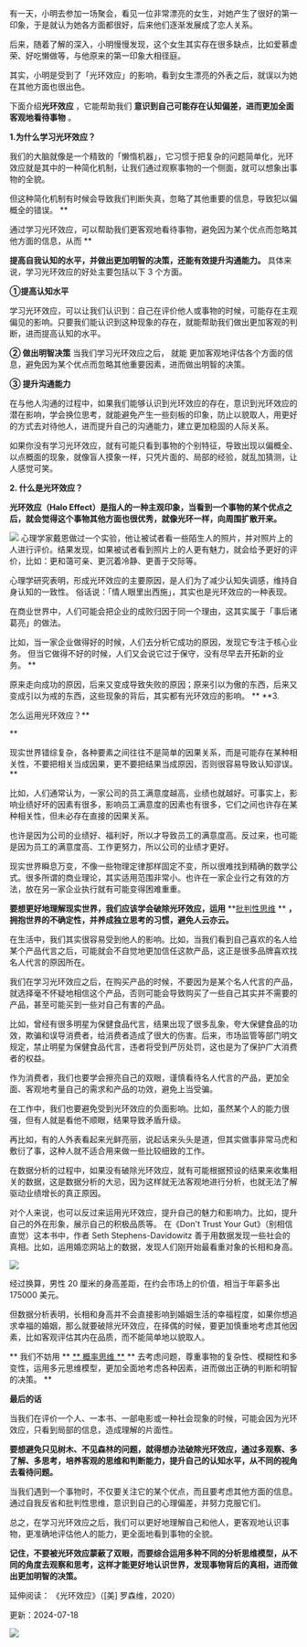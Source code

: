 有一天，小明去参加一场聚会，看见一位非常漂亮的女生，对她产生了很好的第一印象，于是就认为她各方面都很好，后来他们逐渐发展成了恋人关系。

后来，随着了解的深入，小明慢慢发现，这个女生其实存在很多缺点，比如爱慕虚荣、好吃懒做等，与他原来的第一印象大相径庭。

其实，小明是受到了「光环效应」的影响，看到女生漂亮的外表之后，就误以为她在其他方面也很出色。  

下面介绍**光环效应** ，它能帮助我们 **意识到自己可能存在认知偏差，进而更加全面客观地看待事物** 。  

**1.为什么学习光环效应？**

我们的大脑就像是一个精致的「懒惰机器」，它习惯于把复杂的问题简单化，光环效应就是其中的一种简化机制，让我们通过观察事物的一个侧面，就可以想象出事物的全貌。

但这种简化机制有时候会导致我们判断失真，忽略了其他重要的信息，导致犯以偏概全的错误。  **

通过学习光环效应，可以帮助我们更客观地看待事物，避免因为某个优点而忽略其他方面的信息，从而  **

**提高自我认知的水平，并做出更加明智的决策，还能有效提升沟通能力。** 具体来说，学习光环效应的好处主要包括以下 3 个方面。 

**①提高认知水平**

学习光环效应，可以让我们认识到：自己在评价他人或事物的时候，可能存在主观偏见的影响。只要我们能认识到这种现象的存在，就能帮助我们做出更加客观的判断，进而提高认知的水平。

**② 做出明智决策** 当我们学习光环效应之后，  就能  更加客观地评估各个方面的信息，避免因为某个优点而忽略其他重要因素，进而做出明智的决策。

**③ 提升沟通能力**

在与他人沟通的过程中，如果我们能够认识到光环效应的存在，意识到光环效应的潜在影响，学会换位思考，就能避免产生一些刻板的印象，防止以貌取人，用更好的方式去对待他人，进而提升自己的沟通能力，建立更加稳固的人际关系。

如果你没有学习光环效应，就有可能只看到事物的个别特征，导致出现以偏概全、以点概面的现象，就像盲人摸象一样，只凭片面的、局部的经验，就乱加猜测，让人感觉可笑。

**2. 什么是光环效应？**

 **光环效应（Halo Effect）是指人的一种主观印象，当看到一个事物的某个优点之后，就会觉得这个事物其他方面也很优秀，就像光环一样，向周围扩散开来。**

![](https://mmbiz.qpic.cn/mmbiz_png/giaycic3UNwo2Y6tn4QFEXXOP1d3icrEcsoicaSzqIeS6kpZAK3xJibss0IVxMibicsFIE8rlMKib6Nc46qzN51vPIy4Dw/640?wx_fmt=png) 心理学家戴恩做过一个实验，他让被试者看一些陌生人的照片，并对照片上的人进行评价。结果发现，如果被试者看到照片上的人更有魅力，就会给予更好的评价，比如：更和蔼可亲、更沉着冷静、更善于交际等。

心理学研究表明，形成光环效应的主要原因，是人们为了减少认知失调感，维持自身认知的一致性。  俗话说：「情人眼里出西施」，其实也是光环效应的一种表现。

在商业世界中，人们可能会把企业的成败归因于同一个理由，这其实属于「事后诸葛亮」的做法。

比如，当一家企业做得好的时候，人们去分析它成功的原因，发现它专注于核心业务。  但当它做得不好的时候，人们又会说它过于保守，没有尽早去开拓新的业务。  **

原来走向成功的原因，后来又变成导致失败的原因；原来引以为傲的东西，后来又变成引以为戒的东西，这些现象的背后，其实都有光环效应的影响。  ** **3.

怎么运用光环效应？**

 **

现实世界错综复杂，各种要素之间往往不是简单的因果关系，而是可能存在某种相关性，不要把相关当成因果，更不要把结果当成原因，否则很容易导致认知谬误。  **

比如，人们通常认为，一家公司的员工满意度越高，业绩也就越好。可事实上，影响业绩好坏的因素有很多，影响员工满意度的因素也有很多，它们之间也许存在某种相关性，但未必存在直接的因果关系。

也许是因为公司的业绩好、福利好，所以才导致员工的满意度高。反过来，也可能是因为员工的满意度高、工作更努力，所以公司的业绩才更好。

现实世界瞬息万变，不像一些物理定律那样固定不变，所以很难找到精确的数学公式。很多所谓的商业理论，其实适用范围非常小。也许在一家企业行之有效的方法，放在另一家企业执行就有可能变得困难重重。

**要想更好地理解现实世界，我们应该学会破除光环效应，运用** **[批判性思维](https://mp.weixin.qq.com/s?__biz=MzA4ODE2OTIxMw==&mid=2653481563&idx=1&sn=0b5fbbf66ec45cae08d2e4229119a2e7&scene=21#wechat_redirect) ** **，拥抱世界的不确定性，并养成独立思考的习惯，避免人云亦云。**

在生活中，我们其实很容易受到他人的影响。比如，当我们看到自己喜欢的名人给某个产品代言之后，可能就会不自觉地更加信任这款产品，这正是很多品牌喜欢找名人代言的原因所在。

我们在学习光环效应之后，在购买产品的时候，不要因为是某个名人代言的产品，就选择毫不怀疑地相信这个产品，否则可能会导致购买了一些自己其实并不需要的产品，甚至可能买到一些对自己有害的产品。

比如，曾经有很多明星为保健食品代言，结果出现了很多乱象，夸大保健食品的功效，欺骗和误导消费者，给消费者造成了很大的伤害。后来，市场监管等部门明文规定，禁止明星为保健食品代言，违者将受到严厉处罚，这也是为了保护广大消费者的权益。

作为消费者，我们也要学会擦亮自己的双眼，谨慎看待名人代言的产品，更加全面、客观地考量自己的需求和产品的功效，避免上当受骗。

在工作中，我们也要避免受到光环效应的负面影响。比如，虽然某个人的能力很强，但有人就是看他不顺眼，结果导致矛盾升级。

再比如，有的人外表看起来光鲜亮丽，说起话来头头是道，但其实做事非常马虎和敷衍了事，这种人就不适合用来做一些比较细致的工作。

在数据分析的过程中，如果没有破除光环效应，就有可能根据预设的结果来收集相关的数据，这是数据分析的大忌，因为这样就无法客观地进行分析，也就无法了解驱动业绩增长的真正原因。

对个人来说，也可以反过来运用光环效应，提升自己的魅力和影响力。比如，提升自己的外在形象，展示自己的积极品质等。  在《Don't Trust Your Gut》（别相信直觉）这本书中，作者 Seth Stephens-Davidowitz 善于用数据发现一些社会的真相。比如，运用婚恋网站上的数据，发现人们刚开始最看重对象的长相和身高。

![](https://mmbiz.qpic.cn/mmbiz_png/giaycic3UNwo2Y6tn4QFEXXOP1d3icrEcsoXiax7qMcpaiazxgYtEQK1ic98FicF8cHbraGcDL7mGzaCbicB6R7gpZflibQ/640?wx_fmt=png) 

经过换算，男性 20 厘米的身高差距，在约会市场上的价值，相当于年薪多出 175000 美元。

但数据分析表明，长相和身高并不会直接影响到婚姻生活的幸福程度，如果你想追求幸福的婚姻，那么就要破除光环效应，在择偶的时候，要更加慎重地考虑其他因素，比如客观评估其内在品质，而不能简单地以貌取人。

** 我们不妨用  ** [** 概率思维  **](https://mp.weixin.qq.com/s?__biz=MzA4ODE2OTIxMw==&mid=2653481757&idx=1&sn=7cb6463421d3dbfbffd54eeff6e7d3f0&scene=21#wechat_redirect) ** 去考虑问题，尊重事物的复杂性、模糊性和多变性，运用多元思维模型，更加全面地考虑各种因素，进而做出正确的判断和明智的决策。  ** 

**最后的话**

当我们在评价一个人、一本书、一部电影或一种社会现象的时候，可能会因为光环效应，只看到局部的信息，造成理解的片面性。

**要想避免只见树木、不见森林的问题，就得想办法破除光环效应，通过多观察、多了解、多思考，培养客观的思维和判断能力，提升自己的认知水平，从不同的视角去看待问题。**

当我们遇到一个事物时，不仅要关注它的某个优点，而且要考虑其他方面的信息。通过自我反省和批判性思维，意识到自己的心理偏差，并努力克服它们。

总之，在学习光环效应之后，我们可以更好地理解自己和他人，更客观地认识事物，更准确地评估他人的能力，更全面地看到事物的全貌。  

**记住，不要被光环效应蒙蔽了双眼，而要综合运用多种不同的分析思维模型，从不同的角度去观察和思考，这样才能更好地认识世界，发现事物背后的真相，进而做出更加明智的决策。** 

延伸阅读：  《光环效应》（[美] 罗森维，2020）

更新：2024-07-18

![](https://visitor-badge.laobi.icu/badge?page_id=sjhfx.linji&left_text=PageViews&right_color=%2300589F)